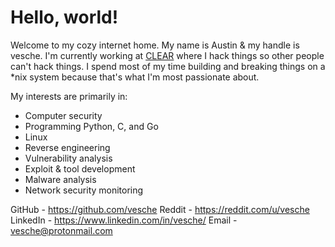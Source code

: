 # Hello, world!

Welcome to my cozy internet home. My name is Austin & my handle is vesche. I'm currently working at [CLEAR](https://www.clearme.com/) where I hack things so other people can't hack things. I spend most of my time building and breaking things on a \*nix system because that's what I'm most passionate about.

My interests are primarily in:
* Computer security
* Programming Python, C, and Go
* Linux
* Reverse engineering
* Vulnerability analysis
* Exploit & tool development
* Malware analysis
* Network security monitoring

GitHub - https://github.com/vesche
Reddit - https://reddit.com/u/vesche
LinkedIn - https://www.linkedin.com/in/vesche/
Email - vesche@protonmail.com
